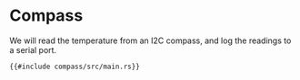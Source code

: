 # Compass

We will read the temperature from an I2C compass, and log the readings to a serial port.

```rust,should_panic
{{#include compass/src/main.rs}}
```
